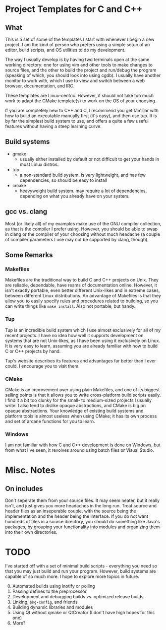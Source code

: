 Project Templates for C and C++
===============================

What
----

This is a set of some of the templates I start with whenever I begin a new project. I
am the kind of person who prefers using a simple setup of an editor, build scripts,
and OS utilities to do my development.

The way I usually develop is by having two terminals open at the same working directory:
one for using vim and other tools to make changes to source files, and the other to build
the project and run/debug the program (speaking of which, you should look into using cgdb).
I usually have another monitor to work with, which I use to view and switch between a web
browser, documentation, and IRC.

These templates are Linux-centric.  However, it should not take too much work to
adapt the CMake template(s) to work on the OS of your choosing.

If you are completely new to C++ and C, I recommend you get familiar with how to build
an executable manually first (it's easy), and then use tup.  It is by far the simplest
build system to use, and offers a quite a few useful features without having a steep
learning curve.


Build systems
-------------

- gmake
    - usually either installed by default or not difficult to get your hands in
      most Linux distros.
- tup
    - a non-standard build system.  is very lightweight, and has few dependencies,
      so should be easy to install
- cmake
    - heavyweight build system.  may require a lot of dependencies, depending on
      what you already have on your system.


gcc vs. clang
-------------

Most (or likely all) of my examples make use of the GNU compiler collection, as
that is the compiler I prefer using.  However, you should be able to swap in clang
or the compiler of your choosing without much headache (a couple of compiler
parameters I use may not be supported by clang, though).


Some Remarks
------------

### Makefiles

Makefiles are the traditional way to build C and C++ projects on Unix.  They are
reliable, dependable, have reams of documentation online.  However, it isn't
exactly portable, even better different Unix-likes and in extreme cases, between
different Linux distributions.  An advantage of Makefiles is that they allow
you to easily specify rules and procedures related to building, so you can write
things like `make install`.  Also not portable, but handy.


### Tup

Tup is an incredible build system which I use almost exclusively for all of my
recent projects.  I have no idea how well it supports development on systems that
are not Unix-likes, as I have been using it exclusively on Linux.  It is very easy
to learn, assuming you are already familiar with how to build C or C++ projects by
hand.

Tup's website describes its features and advantages far better than I ever could.  I
encourage you to visit them.


### CMake

CMake is an improvement over using plain Makefiles, and one of its biggest selling
points is that it allows you to write cross-platform build scripts easily.  I
find it a bit too clunky for the small- to medium-sized projects I usually write.
I also tend to dislike opaque abstractions, and CMake is big on opaque abstractions.
Your knowledge of existing build systems and platform tools is almost useless when
using CMake; it has its own process and set of arcane functions for you to learn.


### Windows

I am not familiar with how C and C++ development is done on Windows, but from what
I've seen, it revolves around using batch files or Visual Studio.


Misc. Notes
===========

On includes
-----------

Don't seperate them from your source files.  It may seem neater, but it really isn't,
and just gives you more headaches in the long run.  Treat source and header files as an
inseperable couple, with the source being the implementation and the header being the
interface.  If you do not want hundreds of files in a source directory, you should
do something like Java's packages, by grouping your functionality into modules and
organizing them into their own directories.


TODO
====

I've started off with a set of minimal build scripts - everything you need so that you
may just build and run your program.  However, build systems are capable of so much more.
I hope to explore more topics in future.

0.  Automated builds using inotify or polling
1.  Passing defines to the preprocessor
2.  Development and debugging builds vs. optimized release builds
3.  Linking, `pkg-config`, and friends
4.  Building dynamic libraries and modules
5.  Using Qt without qmake or QtCreator (I don't have high hopes for this one)
6.  More?

